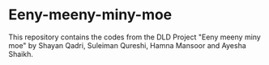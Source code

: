 # Eeny-meeny-miny-moe
This repository contains the codes from the DLD Project "Eeny meeny miny moe" by Shayan Qadri, Suleiman Qureshi, Hamna Mansoor and Ayesha Shaikh.
